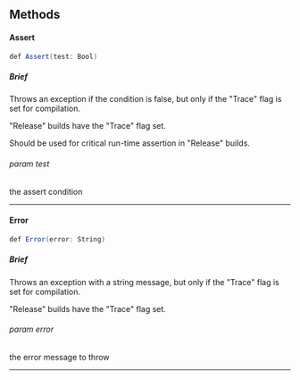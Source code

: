 Methods
---

#### Assert

```C#
def Assert(test: Bool)
```

##### Brief
Throws an exception if the condition is false, but only if the "Trace" flag is set for compilation.

"Release" builds have the "Trace" flag set.

Should be used for critical run-time assertion in "Release" builds.

###### param test
the assert condition
***

#### Error

```C#
def Error(error: String)
```

##### Brief
Throws an exception with a string message, but only if the "Trace" flag is set for compilation.

"Release" builds have the "Trace" flag set.

###### param error
the error message to throw
***

[Int]: sys.core.lang.Int.api2.md "sys.core.lang.Int"
[Value]: . "Value"
